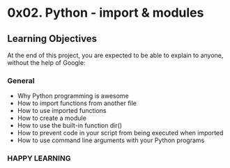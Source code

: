 # 0x02. Python - import & modules

## Learning Objectives
At the end of this project, you are expected to be able to explain to anyone, without the help of Google:

### General
* Why Python programming is awesome
* How to import functions from another file
* How to use imported functions
* How to create a module
* How to use the built-in function dir()
* How to prevent code in your script from being executed when imported
* How to use command line arguments with your Python programs

### HAPPY LEARNING
